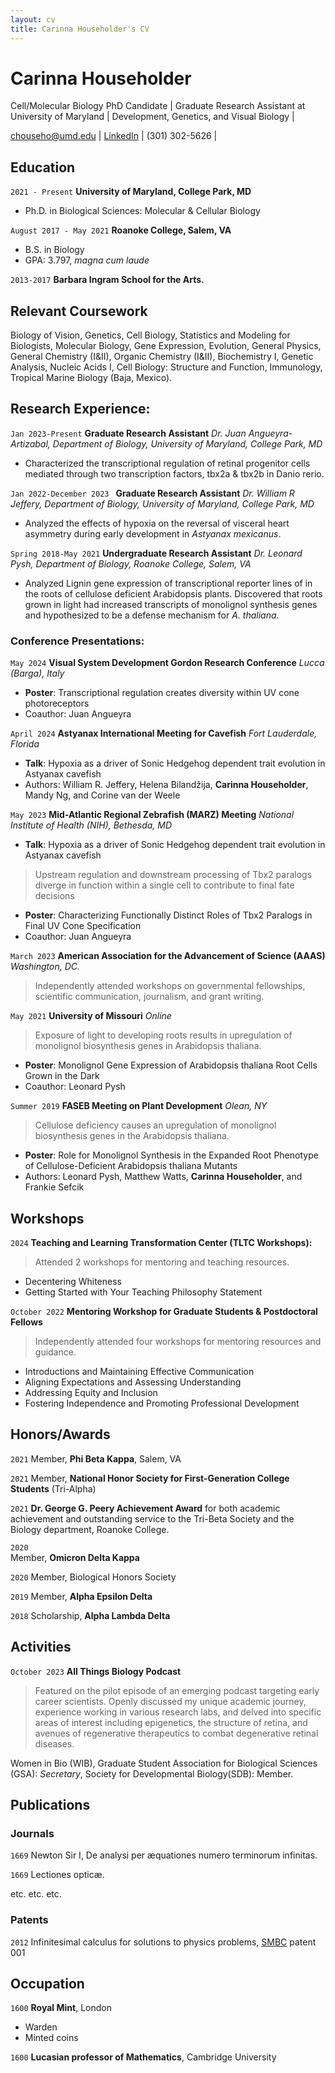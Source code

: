 ```yaml
---
layout: cv
title: Carinna Householder's CV
---
```

# Carinna Householder
Cell/Molecular Biology PhD Candidate | Graduate Research Assistant at University of Maryland | Development, Genetics, and Visual Biology |

<div id="webaddress">
<a href="chouseho@umd.edu">chouseho@umd.edu</a>
| <a href="https://www.linkedin.com/in/carinna-householder/">LinkedIn</a>
| (301) 302-5626 | 
</div>


## Education

`2021 - Present`
__University of Maryland, College Park, MD__
- Ph.D. in Biological Sciences: Molecular & Cellular Biology

`August 2017 - May 2021`
__Roanoke College, Salem, VA__
- B.S. in Biology 
- GPA: 3.797, *magna cum laude*

`2013-2017`
__Barbara Ingram School for the Arts.__

## Relevant Coursework

Biology of Vision, Genetics, Cell Biology, Statistics and Modeling for Biologists, Molecular Biology, Gene Expression, Evolution, General Physics, General Chemistry (I&II), Organic Chemistry (I&II), Biochemistry I, Genetic Analysis, Nucleic Acids I, Cell Biology: Structure and Function, Immunology, Tropical Marine Biology (Baja, Mexico). 

## Research Experience: 

`Jan 2023-Present`
__Graduate Research Assistant__
 *Dr. Juan Angueyra-Artizabal, Department of Biology, University of Maryland, College Park, MD*
- Characterized the transcriptional regulation of retinal progenitor cells mediated through two transcription factors, tbx2a & tbx2b in Danio rerio. 

`Jan 2022-December 2023 `
__Graduate Research Assistant__
*Dr. William R Jeffery, Department of Biology, University of Maryland, College Park, MD*
- Analyzed the effects of hypoxia on the reversal of visceral heart asymmetry during early development in *Astyanax mexicanus*. 



`Spring 2018-May 2021`
__Undergraduate Research Assistant__
*Dr. Leonard Pysh, Department of Biology, Roanoke College, Salem, VA*
- Analyzed Lignin gene expression of transcriptional reporter lines of in the roots of cellulose deficient Arabidopsis plants. Discovered that roots grown in light had increased transcripts of monolignol synthesis genes and hypothesized to be a defense mechanism for *A. thaliana*.

### Conference Presentations:
`May 2024`
__Visual System Development Gordon Research Conference__
*Lucca (Barga), Italy*
- **Poster**: Transcriptional regulation creates diversity within UV cone photoreceptors   
- Coauthor: Juan Angueyra

`April 2024`
__Astyanax International Meeting for Cavefish__
*Fort Lauderdale, Florida*
- **Talk**: Hypoxia as a driver of Sonic Hedgehog dependent trait evolution in Astyanax cavefish
- Authors: William R. Jeffery, Helena Bilandžija, **Carinna Householder**, Mandy Ng, and Corine van der Weele

`May 2023`
__Mid-Atlantic Regional Zebrafish (MARZ) Meeting__
*National Institute of Health (NIH), Bethesda, MD*
- **Talk**: Hypoxia as a driver of Sonic Hedgehog dependent trait evolution in Astyanax cavefish
> Upstream regulation and downstream processing of Tbx2 paralogs diverge in function within a single cell to contribute to final fate decisions
- **Poster**: Characterizing Functionally Distinct Roles of Tbx2 Paralogs in Final UV Cone Specification
- Coauthor: Juan Angueyra 

`March 2023`
__American Association for the Advancement of Science (AAAS)__
*Washington, DC.*
> Independently attended workshops on governmental fellowships, scientific communication, journalism, and grant writing. 

`May 2021`
__University of Missouri__
*Online*
> Exposure of light to developing roots results in upregulation of monolignol biosynthesis genes in Arabidopsis thaliana. 
- **Poster**: Monolignol Gene Expression of Arabidopsis thaliana Root Cells Grown in the Dark
- Coauthor: Leonard Pysh

`Summer 2019`
__FASEB Meeting on Plant Development__
*Olean, NY*
> Cellulose deficiency causes an upregulation of monolignol biosynthesis genes in the Arabidopsis thaliana. 
- **Poster**: Role for Monolignol Synthesis in the Expanded Root Phenotype of Cellulose-Deficient Arabidopsis thaliana Mutants
- Authors: Leonard Pysh, Matthew Watts, **Carinna Householder**, and Frankie Sefcik

## Workshops
`2024`
__Teaching and Learning Transformation Center (TLTC Workshops):__
> Attended 2 workshops for mentoring and teaching resources.
- Decentering Whiteness
- Getting Started with Your Teaching Philosophy Statement 

`October 2022`
__Mentoring Workshop for Graduate Students & Postdoctoral Fellows__
> Independently attended four workshops for mentoring resources and guidance. 
- Introductions and Maintaining Effective Communication
- Aligning Expectations and Assessing Understanding
- Addressing Equity and Inclusion
- Fostering Independence and Promoting Professional Development 

## Honors/Awards

`2021`
Member, **Phi Beta Kappa**, Salem, VA

`2021`
Member, **National Honor Society for First-Generation College Students** (Tri-Alpha)

`2021`
**Dr. George G. Peery Achievement Award** for both academic achievement and outstanding service to the Tri-Beta Society and the Biology department, Roanoke College.

`2020` 	
Member, **Omicron Delta Kappa**

`2020`
Member, Biological Honors Society

`2019`
Member, **Alpha Epsilon Delta**

`2018`
Scholarship, **Alpha Lambda Delta**


## Activities 
`October 2023`
__All Things Biology Podcast__
> Featured on the pilot episode of an emerging podcast targeting early career scientists. Openly discussed my unique academic journey, experience working in various research labs, and delved into specific areas of interest including epigenetics, the structure of retina, and avenues of regenerative therapeutics to combat degenerative retinal diseases.

Women in Bio (WIB), Graduate Student Association for Biological Sciences (GSA): *Secretary*, Society for Developmental Biology(SDB): Member. 


## Publications

<!-- A list is also available [online](http://scholar.google.co.uk/citations?user=LTOTl0YAAAAJ) -->

### Journals

`1669`
Newton Sir I, De analysi per æquationes numero terminorum infinitas. 

`1669`
Lectiones opticæ.

etc. etc. etc.

### Patents

`2012`
Infinitesimal calculus for solutions to physics problems, [SMBC](http://www.techdirt.com/articles/20121011/09312820678/if-patents-had-been-around-time-newton.shtml) patent 001


## Occupation

`1600`
__Royal Mint__, London

- Warden
- Minted coins

`1600`
__Lucasian professor of Mathematics__, Cambridge University



<!-- ### Footer

Last updated: May 2013 -->


